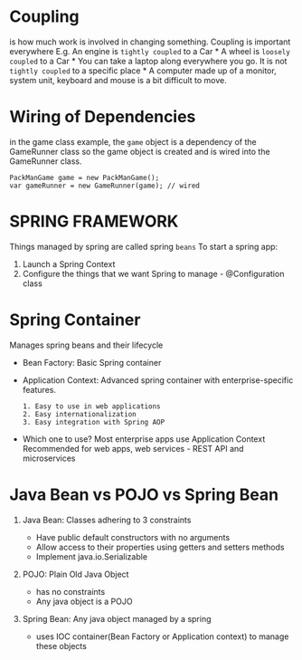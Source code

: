 # Coupling
is how much work is involved in changing something.
Coupling is important everywhere
    E.g. An engine is `tightly coupled` to a Car
    * A wheel is `loosely coupled` to a Car
    * You can take a laptop along everywhere you go. It is not
      `tightly coupled` to a specific place
    * A computer made up of a monitor, system unit, keyboard and mouse
      is a bit difficult to move. 

# Wiring of Dependencies
in the game class example, the `game` object is a dependency of the GameRunner class
so the game object is created and is wired into the GameRunner class.

    PackManGame game = new PackManGame();
    var gameRunner = new GameRunner(game); // wired


# SPRING FRAMEWORK

Things managed by spring are called spring `beans`
To start a spring app:
1.  Launch a Spring Context
2. Configure the things that we want Spring to manage - @Configuration class


# Spring Container
Manages spring beans and their lifecycle

- Bean Factory: Basic Spring container
- Application Context: Advanced spring container with enterprise-specific
   features.
     
      1. Easy to use in web applications
      2. Easy internationalization
      3. Easy integration with Spring AOP

- Which one to use? Most enterprise apps use Application Context
   Recommended for web apps, web services - REST API and microservices


# Java Bean vs POJO vs Spring Bean

1. Java Bean: Classes adhering to 3 constraints
    - Have public default constructors with no arguments
    - Allow access to their properties using getters and setters methods
    - Implement java.io.Serializable

2. POJO: Plain Old Java Object
    - has no constraints
    - Any java object is a POJO

3. Spring Bean: Any java object managed by a spring
    - uses IOC container(Bean Factory or Application context) to manage these objects
